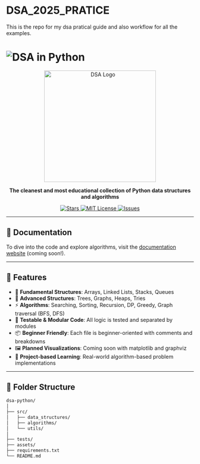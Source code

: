 # DSA_2025_PRATICE
This is the repo for my dsa pratical guide and also workflow for all the examples.
# ![DSA in Python](https://img.shields.io/badge/DSA%20in%20Python-By%20Abaasa%20Albert-%2300bcd4?style=for-the-badge&logo=python&logoColor=white)

<p align="center">
  <img src="https://www.google.com/url?sa=i&url=https%3A%2F%2Fwww.freepik.com%2Fpremium-vector%2Fdsa-logo-dsa-letter-dsa-letter-logo-design-initials-dsa-logo-linked-with-circle-uppercase-monogram-logo-dsa-typography-technology-business-real-estate-brand_155306970.htm&psig=AOvVaw38_d8H36Vs0E1FzzICQJ4J&ust=1744967261841000&source=images&cd=vfe&opi=89978449&ved=0CBEQjRxqFwoTCID-7eHb3owDFQAAAAAdAAAAABAE" alt="DSA Logo" width="300" />
</p>

<p align="center">
  <b>The cleanest and most educational collection of Python data structures and algorithms</b>
</p>

<p align="center">
  <a href="https://github.com/AbaasaAlbert/dsa-python/stargazers">
    <img alt="Stars" src="https://img.shields.io/github/stars/AbaasaAlbert/dsa-python?style=flat-square">
  </a>
  <a href="https://github.com/AbaasaAlbert/dsa-python/blob/main/LICENSE">
    <img alt="MIT License" src="https://img.shields.io/badge/License-MIT-green.svg?style=flat-square">
  </a>
  <a href="https://github.com/AbaasaAlbert/dsa-python/issues">
    <img alt="Issues" src="https://img.shields.io/github/issues/AbaasaAlbert/dsa-python?style=flat-square">
  </a>
</p>

---

## 📖 Documentation

To dive into the code and explore algorithms, visit the [documentation website](https://abaasaalbert.github.io/dsa-python) (coming soon!).

---

## 🚀 Features

- 🧠 **Fundamental Structures**: Arrays, Linked Lists, Stacks, Queues
- 🌲 **Advanced Structures**: Trees, Graphs, Heaps, Tries
- ⚡ **Algorithms**: Searching, Sorting, Recursion, DP, Greedy, Graph traversal (BFS, DFS)
- 🧪 **Testable & Modular Code**: All logic is tested and separated by modules
- 📦 **Beginner Friendly**: Each file is beginner-oriented with comments and breakdowns
- 🖼️ **Planned Visualizations**: Coming soon with matplotlib and graphviz
- 🧩 **Project-based Learning**: Real-world algorithm-based problem implementations

---

## 📂 Folder Structure

```bash
dsa-python/
│
├── src/
│   ├── data_structures/
│   ├── algorithms/
│   └── utils/
│
├── tests/
├── assets/
├── requirements.txt
└── README.md
